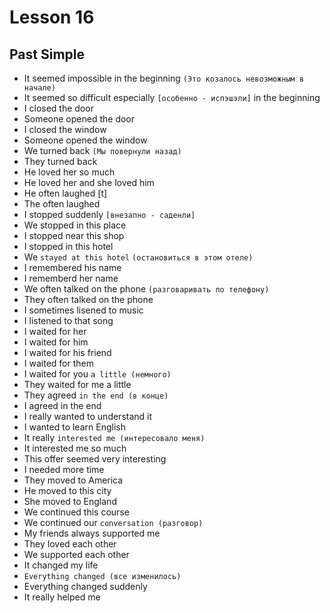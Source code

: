 # Lesson 16

## Past Simple

- It seemed impossible in the beginning `(Это козалось невозможным в начале)`
- It seemed so difficult especially `[особенно - испэшэли]` in the beginning
- I closed the door
- Someone opened the door
- I closed the window
- Someone opened the window
- We turned back `(Мы повернули назад)`
- They turned back
- He loved her so much
- He loved her and she loved him
- He often laughed [t]
- The often laughed
- I stopped suddenly `[внезапно - саденли]`
- We stopped in this place
- I stopped near this shop
- I stopped in this hotel
- We `stayed at this hotel` `(остановиться в этом отеле)`
- I remembered his name
- I rememberd her name
- We often talked on the phone `(разговаривать по телефону)`
- They often talked on the phone
- I sometimes lisened to music
- I listened to that song
- I waited for her
- I waited for him
- I waited for his friend
- I waited for them
- I waited for you `a little (немного)`
- They waited for me a little
- They agreed `in the end (в конце)`
- I agreed in the end
- I really wanted to understand it
- I wanted to learn English
- It really `interested me (интересовало меня)`
- It interested me so much
- This offer seemed very interesting
- I needed more time
- They moved to America
- He moved to this city
- She moved to England
- We continued this course
- We continued our `conversation (разговор)`
- My friends always supported me
- They loved each other
- We supported each other
- It changed my life
- `Everything changed (все изменилось)`
- Everything changed suddenly
- It really helped me